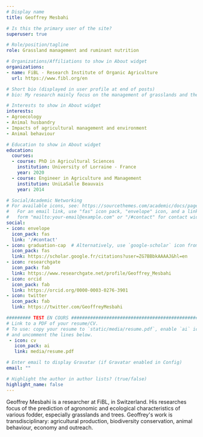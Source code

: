 ```yaml
---
# Display name
title: Geoffrey Mesbahi

# Is this the primary user of the site?
superuser: true

# Role/position/tagline
role: Grassland management and ruminant nutrition

# Organizations/Affiliations to show in About widget
organizations:
- name: FiBL - Research Institute of Organic Agriculture
  url: https://www.fibl.org/en

# Short bio (displayed in user profile at end of posts)
# bio: My research mainly focus on the management of grasslands and the ruminants nutrition

# Interests to show in About widget
interests:
- Agroecology
- Animal husbandry
- Impacts of agricultural management and environment
- Animal behaviour

# Education to show in About widget
education:
  courses:
  - course: PhD in Agricultural Sciences
    institution: University of Lorraine - France
    year: 2020
  - course: Engineer in Agriculture and Management
    institution: UniLaSalle Beauvais
    year: 2014

# Social/Academic Networking
# For available icons, see: https://sourcethemes.com/academic/docs/page-builder/#icons
#   For an email link, use "fas" icon pack, "envelope" icon, and a link in the
#   form "mailto:your-email@example.com" or "/#contact" for contact widget.
social:
- icon: envelope
  icon_pack: fas
  link: '/#contact'
- icon: graduation-cap  # Alternatively, use `google-scholar` icon from `ai` icon pack
  icon_pack: fas
  link: https://scholar.google.fr/citations?user=ZG7BBbkAAAAJ&hl=en
- icon: researchgate
  icon_pack: fab
  link: https://www.researchgate.net/profile/Geoffrey_Mesbahi
- icon: orcid
  icon_pack: fab
  link: https://orcid.org/0000-0003-0276-3901
- icon: twitter
  icon_pack: fab
  link: https://twitter.com/GeoffreyMesbahi

######### TEST EN COURS ######################################################
# Link to a PDF of your resume/CV.
# To use: copy your resume to `static/media/resume.pdf`, enable `ai` icons in `params.toml`, 
# and uncomment the lines below.
 - icon: cv
   icon_pack: ai
   link: media/resume.pdf

# Enter email to display Gravatar (if Gravatar enabled in Config)
email: ""

# Highlight the author in author lists? (true/false)
highlight_name: false
---
```


Geoffrey Mesbahi is a researcher at FiBL, in Switzerland. His researches focus of the prediction of agronomic and ecological characteristics of various fodder, especially grasslands and trees. Geoffrey's work is transdisciplinary: agricultural production, biodiversity conservation, animal behaviour, economy and outreach.
